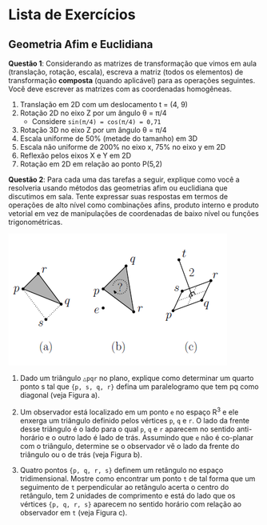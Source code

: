 # Lista de Exercícios
## Geometria Afim e Euclidiana

**Questão 1**: Considerando as matrizes de transformação que vimos em aula (translação, rotação, escala), escreva a matriz (todos os elementos) de transformação **composta** (quando aplicável) para as operações seguintes. Você deve escrever as matrizes com as coordenadas homogêneas.

1. Translação em 2D com um deslocamento t = (4, 9)
1. Rotação 2D no eixo Z por um ângulo &theta; = π/4
   - Considere `sin(π/4) = cos(π/4) = 0,71`
1. Rotação 3D no eixo Z por um ângulo &theta; = π/4
1. Escala uniforme de 50% (metade do tamanho) em 3D
1. Escala não uniforme de 200% no eixo x, 75% no eixo y em 2D
1. Reflexão pelos eixos X e Y em 2D
1. Rotação em 2D em relação ao ponto P(5,2)

**Questão 2**: Para cada uma das tarefas a seguir, explique como você a resolveria usando métodos das geometrias afim ou euclidiana que discutimos em sala. Tente expressar suas respostas em termos de operações de alto nível como combinações afins, produto interno e produto vetorial em vez de manipulações de coordenadas de baixo nível ou funções trigonométricas.

![](images/geoafim.png)

1. Dado um triângulo `△pqr` no plano, explique como determinar um quarto ponto s tal que `{p, s, q, r}` defina um paralelogramo que tem pq como diagonal (veja Figura a).

1. Um observador está localizado em um ponto `e` no espaço R<sup>3</sup> e ele enxerga um triângulo definido pelos vértices `p`, `q` e `r`. O lado da frente desse triângulo é o lado para o qual `p`, `q` e `r` aparecem no sentido anti-horário e o outro lado é lado de trás. Assumindo que `e` não é co-planar com o triângulo, determine se o observador vê o lado da frente do triângulo ou o de trás (veja Figura b).

1. Quatro pontos `{p, q, r, s}` definem um retângulo no espaço tridimensional. Mostre como encontrar um ponto `t` de tal forma que um seguimento de `t` perpendicular ao retângulo acerta o centro do retângulo, tem 2 unidades de comprimento e está do lado que os vértices `{p, q, r, s}` aparecem no sentido horário com relação ao observador em `t` (veja Figura c).
